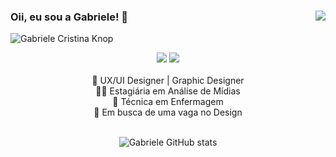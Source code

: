 ### Oii, eu sou a Gabriele! 👋 <img align="right" src="https://komarev.com/ghpvc/?username=gabrieleknop&color=ff69b4"><br>
![Gabriele Cristina Knop](https://github.com/user-attachments/assets/32585cc6-b848-4887-8c6d-65782b9a4ffc)
<div align="center">
   <a href="https://www.linkedin.com/in/gabriele-cristina-knop-5a6bb6240/" target="_blank"><img src="https://img.shields.io/badge/-LinkedIn-%230077B5?style=for-the-badge&logo=linkedin&logoColor=white" target="_blank"></a>
   <a href="https://www.figma.com/@gabrielecristin" target="_blank"><img src="https://img.shields.io/badge/Figma-F24E1E?style=for-the-badge&logo=figma&logoColor=white" target="_blank"></a>
<br/>
</br>
 📖 UX/UI Designer | Graphic Designer
 </br>
 👩‍💻 Estagiária em Análise de Mídias
 </br>
 🚨 Técnica em Enfermagem
 </br>
🌱 Em busca de uma vaga no Design
</br>
<br/>
  
![Gabriele GitHub stats](https://github-readme-stats.vercel.app/api?username=gabrieleknop&show_icons=true&theme=radical)
  
<br/>
